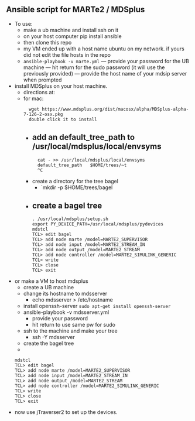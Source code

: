 ## Ansible script for MARTe2 / MDSplus
- To use:
  - make a ub machine and install ssh on it
  - on your host computer pip install ansible
  - then clone this repo
  - my VM ended up with a host name ubuntu on my network. if yours did not edit the file hosts in the repo
  - `ansible-playbook -v marte.yml`
    — provide your password for the UB machine
    — hit return for the sudo password (it will use the previously provided)
    — provide the host name of your mdsip server when prompted
 - install MDSplus on your host machine.
   - directions at: 
   - for mac: 
     ```
       wget https://www.mdsplus.org/dist/macosx/alpha/MDSplus-alpha-7-126-2-osx.pkg
       double click it to install
     ```
     - add an default_tree_path to /usr/local/mdsplus/local/envsyms
       - 
        ```
          cat - >> /usr/local/mdsplus/local/envsyms
          default_tree_path   $HOME/trees/~t
          ^C
        ```
     - create a directory for the tree bagel
       - `mkdir -p $HOME/trees/bagel
     - create a bagel tree
       -
       ```
       . /usr/local/mdsplus/setup.sh
       export PY_DEVICE_PATH=/usr/local/mdsplus/pydevices
       mdstcl
       TCL> edit bagel
       TCL> add node marte /model=MARTE2_SUPERVISOR
       TCL> add node input /model=MARTE2_STREAM_IN
       TCL> add node output /model=MARTE2_STREAM
       TCL> add node controller /model=MARTE2_SIMULINK_GENERIC
       TCL> write
       TCL> close
       TCL> exit
       ``` 
- or make a VM to host mdsplus
  - create a UB machine
  - change its hostname to mdsserver
    - echo mdsserver > /etc/hostname
  - install openssh-server `sudo apt-get install openssh-server`
  - ansible-playbook -v mdsserver.yml
    - provide your password
    - hit return to use same pw for sudo
  - ssh to the machine and make your tree
    - ssh -Y mdsserver
  - create the bagel tree
   -
   ```
   mdstcl
   TCL> edit bagel
   TCL> add node marte /model=MARTE2_SUPERVISOR
   TCL> add node input /model=MARTE2_STREAM_IN
   TCL> add node output /model=MARTE2_STREAM
   TCL> add node controller /model=MARTE2_SIMULINK_GENERIC
   TCL> write
   TCL> close
   TCL> exit
   ```
 - now use jTraverser2 to set up the devices.


